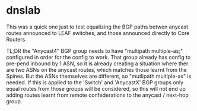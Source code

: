 # dnslab

This was a quick one just to test equalizing the BGP paths betwen anycast routes announced to LEAF switches, and those announced directly to Core Routers.

TL;DR the "Anycast4" BGP group needs to have "multipath multiple-as;" configured in order for the config to work.  That group already has config to pre-pend inbound by 1 ASN, so it is already creating a situation where ther are two ASNs on the anycast routes, which matches those learnt from the Spines.  But the ASNs themselves are different, so "mutlipath multiple-as" is needed.  If this is applied to the 'Switch' and 'AnycastX' BGP groups only equal routes from those groups will be considered, so this will not end up adding routes learnt from remote confederations to the anycast / next-hop group.
